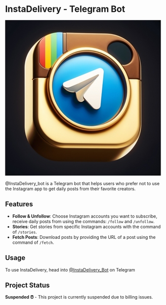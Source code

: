 # InstaDelivery - Telegram Bot

![InstaDelivery](https://github.com/roshidoniy/InstaDelivery/blob/main/media/InstaDelivery.jpg)

@InstaDelivery_bot is a Telegram bot that helps users who prefer not to use the Instagram app to get daily posts from their favorite creators.

## Features

- **Follow & Unfollow**: Choose Instagram accounts you want to subscribe, receive daily posts from using the commands: `/follow` and `/unfollow`.
- **Stories**: Get stories from specific Instagram accounts with the command of `/stories`.
- **Fetch Posts**: Download posts by providing the URL of a post using the command of `/fetch`.

## Usage

To use InstaDelivery, head into [@InstaDelivery_Bot](https://t.me/InstaDelivery_Bot) on Telegram

## Project Status

**Suspended ⏰** - This project is currently suspended due to billing issues.
